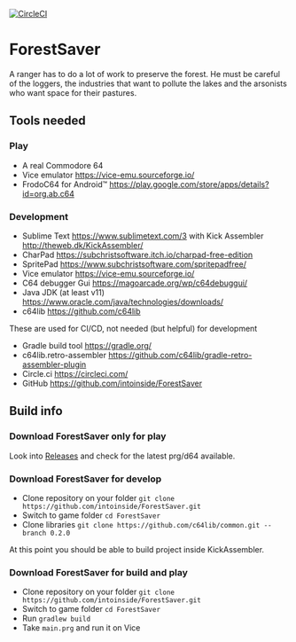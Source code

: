 [![CircleCI](https://circleci.com/gh/intoinside/ForestSaver/tree/main.svg?style=svg)](https://circleci.com/gh/intoinside/ForestSaver/tree/main)

# ForestSaver

A ranger has to do a lot of work to preserve the forest. He must be careful of the loggers, the industries that want to pollute the lakes and the arsonists who want space for their pastures.

## Tools needed

### Play
* A real Commodore 64
* Vice emulator https://vice-emu.sourceforge.io/
* FrodoC64 for Android&trade; https://play.google.com/store/apps/details?id=org.ab.c64

### Development
* Sublime Text https://www.sublimetext.com/3 with Kick Assembler http://theweb.dk/KickAssembler/
* CharPad https://subchristsoftware.itch.io/charpad-free-edition
* SpritePad https://www.subchristsoftware.com/spritepadfree/
* Vice emulator https://vice-emu.sourceforge.io/
* C64 debugger Gui https://magoarcade.org/wp/c64debuggui/
* Java JDK (at least v11) https://www.oracle.com/java/technologies/downloads/
* c64lib https://github.com/c64lib

These are used for CI/CD, not needed (but helpful) for development
* Gradle build tool https://gradle.org/
* c64lib.retro-assembler https://github.com/c64lib/gradle-retro-assembler-plugin
* Circle.ci https://circleci.com/
* GitHub https://github.com/intoinside/ForestSaver

## Build info

### Download ForestSaver only for play
Look into [Releases](https://github.com/intoinside/ForestSaver/releases) and check for the latest prg/d64 available.

### Download ForestSaver for develop

* Clone repository on your folder
`git clone https://github.com/intoinside/ForestSaver.git`
* Switch to game folder
`cd ForestSaver`
* Clone libraries
`git clone https://github.com/c64lib/common.git --branch 0.2.0`

At this point you should be able to build project inside KickAssembler.

### Download ForestSaver for build and play

* Clone repository on your folder
`git clone https://github.com/intoinside/ForestSaver.git`
* Switch to game folder
`cd ForestSaver`
* Run `gradlew build`
* Take `main.prg` and run it on Vice

